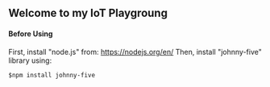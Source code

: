 ## Welcome to my IoT Playgroung

#### Before Using
First, install "node.js" from:
https://nodejs.org/en/
Then, install "johnny-five" library using:
```
$npm install johnny-five
```
